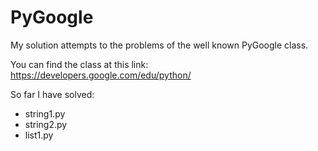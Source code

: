 PyGoogle
========

My solution attempts to the problems of the well known PyGoogle class. 

You can find the class at this link:
https://developers.google.com/edu/python/

So far I have solved:
* string1.py
* string2.py
* list1.py
